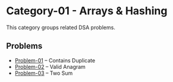 # Category-01 - Arrays & Hashing

This category groups related DSA problems.

## Problems
- [Problem-01](./problem-01/readme.md) – Contains Duplicate
- [Problem-02](./problem-02/readme.md) – Valid Anagram
- [Problem-03](./problem-03/readme.md) – Two Sum
